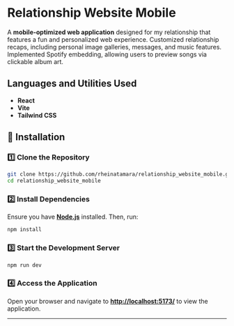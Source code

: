 # Relationship Website Mobile

A **mobile-optimized web application** designed for my relationship that features a fun and personalized web experience.
Customized relationship recaps, including personal image galleries, messages, and music features. Implemented Spotify embedding, allowing users to preview songs via clickable album art.

<h2>Languages and Utilities Used</h2>

- <b>React</b>
- <b>Vite</b>
- <b>Tailwind CSS</b>

## 🚀 Installation

### 1️⃣ Clone the Repository

```bash
git clone https://github.com/rheinatamara/relationship_website_mobile.git
cd relationship_website_mobile
```

### 2️⃣ Install Dependencies

Ensure you have **[Node.js](https://nodejs.org/)** installed. Then, run:

```bash
npm install
```

### 3️⃣ Start the Development Server

```bash
npm run dev
```

### 4️⃣ Access the Application

Open your browser and navigate to **[http://localhost:5173/](http://localhost:5173/)** to view the application.

---


